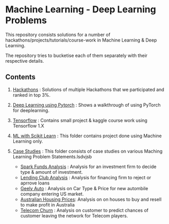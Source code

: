 # Machine Learning - Deep Learning Problems

This repository consists solutions for a number of hackathons/projects/tutorials/course-work in Machine Learning & Deep Learning.

The repository tries to bucketise each of them separately with their respective details.

## Contents

1. [Hackathons](https://github.com/amitbcp/machine_learning_problems/tree/master/hackathons) : Solutions of multiple Hackathons that we participated and ranked in top 3%.
2. [Deep Learning using Pytorch](https://github.com/amitbcp/machine_learning_problems/tree/master/deep_learning_pytorch) : Shows a walkthrough of using PyTorch for deeplearning.
3. [Tensorflow](https://github.com/amitbcp/machine_learning_problems/tree/master/tensorflow_1_x) : Contains small project & kaggle course work using Tensorflow 1.X
4. [ML with Scikit Learn](https://github.com/amitbcp/machine_learning_problems/tree/master/scikit-learn) : This folder contains project done using Machine Learning only.
5. [Case Studies]() : This folder consists of case studies on various Maching Learning Problem Statements.lsdvjsb

    - [Spark Funds Analysis](case_studies/spark_funds_investment) : Analysis for an investment firm to decide type & amount of investment.
    - [Lending Club Analysis](case_studies/lending_club) : Analysis for financing firm to reject or aprrove loans
    - [Geely Auto](case_studies/geely_auto) : Analysis on Car Type & Price for new autombile company entering US market.
    - [Australian Housing Prices](case_studies/australian_housing_price): Analysis on on houses to buy and resell to make profit in Australia
    - [Telecom Churn](case_studies/telecom_churn) : Analysis on customer to predict chances of customer leaving the network for Telecom players.
